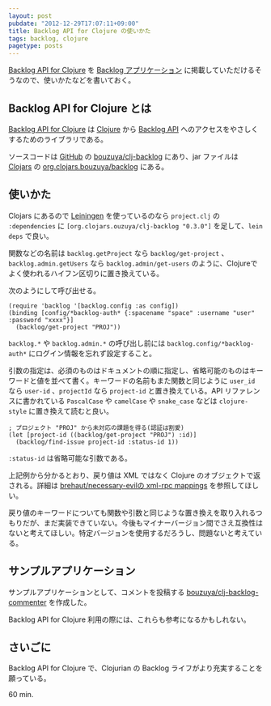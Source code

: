 ```yaml
---
layout: post
pubdate: "2012-12-29T17:07:11+09:00"
title: Backlog API for Clojure の使いかた
tags: backlog, clojure
pagetype: posts
---
```

[Backlog API for Clojure](https://github.com/bouzuya/clj-backlog) を [Backlog アプリケーション](http://www.backlog.jp/api/application/) に掲載していただけるそうなので、使いかたなどを書いておく。

## Backlog API for Clojure とは

[Backlog API for Clojure](https://github.com/bouzuya/clj-backlog) は [Clojure](http://clojure.org) から [Backlog API](http://www.backlog.jp/api/) へのアクセスをやさしくするためのライブラリである。

ソースコードは [GitHub](https://github.com/) の [bouzuya/clj-backlog](https://github.com/bouzuya/clj-backlog) にあり、jar ファイルは [Clojars](https://clojars.org) の [org.clojars.bouzuya/backlog](https://clojars.org/org.clojars.bouzuya/backlog) にある。

## 使いかた

Clojars にあるので [Leiningen](https://github.com/technomancy/leiningen) を使っているのなら `project.clj` の `:dependencies` に `[org.clojars.ouzuya/clj-backlog "0.3.0"]` を足して、`lein deps` で良い。

関数などの名前は `backlog.getProject` なら `backlog/get-project` 、`backlog.admin.getUsers` なら `backlog.admin/get-users` のように、Clojureでよく使われるハイフン区切りに置き換えている。

次のようにして呼び出せる。

    (require 'backlog '[backlog.config :as config])
    (binding [config/*backlog-auth* {:spacename "space" :username "user" :password "xxxx"}]
      (backlog/get-project "PROJ"))

`backlog.*` や `backlog.admin.*` の呼び出し前には `backlog.config/*backlog-auth*` にログイン情報を忘れず設定すること。

引数の指定は、必須のものはドキュメントの順に指定し、省略可能のものはキーワードと値を並べて書く。キーワードの名前もまた関数と同じように `user_id` なら `user-id` 、`projectId` なら `project-id` と置き換えている。API リファレンスに書かれている `PascalCase` や `camelCase` や `snake_case` などは `clojure-style` に置き換えて読むと良い。

    ; プロジェクト "PROJ" から未対応の課題を得る(認証は割愛)
    (let [project-id ((backlog/get-project "PROJ") :id)]
      (backlog/find-issue project-id :status-id 1))

`:status-id` は省略可能な引数である。

上記例から分かるとおり、戻り値は XML ではなく Clojure のオブジェクトで返される。詳細は [brehaut/necessary-evilの xml-rpc mappings](https://github.com/brehaut/necessary-evil/#xml-rpc-mappings) を参照してほしい。

戻り値のキーワードについても関数や引数と同じような置き換えを取り入れるつもりだが、まだ実装できていない。今後もマイナーバージョン間でさえ互換性はないと考えてほしい。特定バージョンを使用するだろうし、問題ないと考えている。

## サンプルアプリケーション

サンプルアプリケーションとして、コメントを投稿する [bouzuya/clj-backlog-commenter](https://github.com/bouzuya/clj-backlog-commenter)  を作成した。

Backlog API for Clojure 利用の際には、これらも参考になるかもしれない。

## さいごに

Backlog API for Clojure で、Clojurian の Backlog ライフがより充実することを願っている。

60 min.

